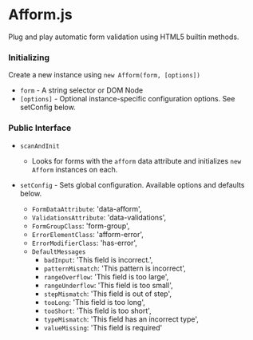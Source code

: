 # Afform.js

Plug and play automatic form validation using HTML5 builtin methods.

### Initializing
Create a new instance using `new Afform(form, [options])`

- `form` - A string selector or DOM Node
- `[options]` - Optional instance-specific configuration options. See setConfig below.

### Public Interface
- `scanAndInit`
  - Looks for forms with the `afform` data attribute and initializes `new Afform` instances on each.


- `setConfig` - Sets global configuration. Available options and defaults below.
  - `FormDataAttribute`: 'data-afform',
  - `ValidationsAttribute`: 'data-validations',
  - `FormGroupClass`: 'form-group',
  - `ErrorElementClass`: 'afform-error',
  - `ErrorModifierClass`: 'has-error',
  - `DefaultMessages`
      - `badInput`: 'This field is incorrect.',
      - `patternMismatch`: 'This pattern is incorrect',
      - `rangeOverflow`: 'This field is too large',
      - `rangeUnderflow`: 'This field is too small',
      - `stepMismatch`: 'This field is out of step',
      - `tooLong`: 'This field is too long',
      - `tooShort`: 'This field is too short',
      - `typeMismatch`: 'This field has an incorrect type',
      - `valueMissing`: 'This field is required'
